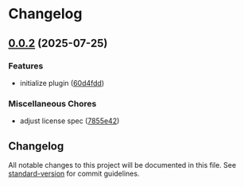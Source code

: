 # Changelog

## [0.0.2](https://github.com/graycoreio/magento2-graph-ql-cache/compare/v0.0.1...v0.0.2) (2025-07-25)


### Features

* initialize plugin ([60d4fdd](https://github.com/graycoreio/magento2-graph-ql-cache/commit/60d4fdd2438903e4d52cd2999954e4e8186fd42e))


### Miscellaneous Chores

* adjust license spec ([7855e42](https://github.com/graycoreio/magento2-graph-ql-cache/commit/7855e42824de2642938a245c9e8e8a287275030b))

## Changelog

All notable changes to this project will be documented in this file. See [standard-version](https://github.com/conventional-changelog/standard-version) for commit guidelines.
